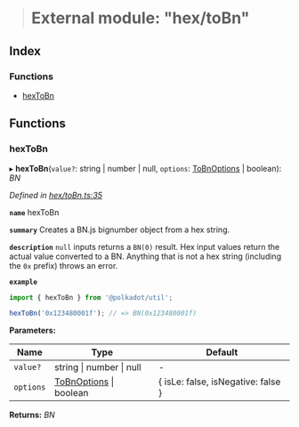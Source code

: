 > # External module: "hex/toBn"

## Index

### Functions

* [hexToBn](_hex_tobn_.md#hextobn)

## Functions

###  hexToBn

▸ **hexToBn**(`value?`: string | number | null, `options`: [ToBnOptions](../interfaces/_types_.tobnoptions.md) | boolean): *BN*

*Defined in [hex/toBn.ts:35](https://github.com/polkadot-js/common/blob/22e76c1/packages/util/src/hex/toBn.ts#L35)*

**`name`** hexToBn

**`summary`** Creates a BN.js bignumber object from a hex string.

**`description`** 
`null` inputs returns a `BN(0)` result. Hex input values return the actual value converted to a BN. Anything that is not a hex string (including the `0x` prefix) throws an error.

**`example`** 
<BR>

```javascript
import { hexToBn } from '@polkadot/util';

hexToBn('0x123480001f'); // => BN(0x123480001f)
```

**Parameters:**

Name | Type | Default |
------ | ------ | ------ |
`value?` | string \| number \| null | - |
`options` | [ToBnOptions](../interfaces/_types_.tobnoptions.md) \| boolean |  { isLe: false, isNegative: false } |

**Returns:** *BN*